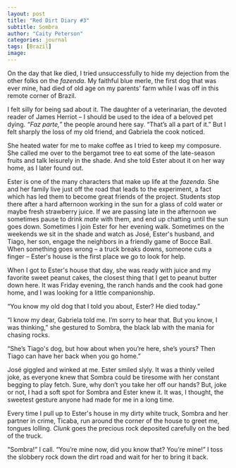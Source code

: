 ```yaml
---
layout: post
title: "Red Dirt Diary #3"
subtitle: Sombra
author: "Caity Peterson"
categories: journal
tags: [Brazil]
image:
---
```

On the day that Ike died, I tried unsuccessfully to hide my dejection from the other folks on the *fazenda*. My faithful blue merle, the first dog that was ever mine, had died of old age on my parents' farm while I was off in this remote corner of Brazil.

I felt silly for being sad about it. The daughter of a veterinarian, the devoted reader of James Herriot – I should be used to the idea of a beloved pet dying. *“Faz parte,”* the people around here say. “That’s all a part of it.” But I felt sharply the loss of my old friend, and Gabriela the cook noticed.

She heated water for me to make coffee as I tried to keep my composure. She called me over to the bergamot tree to eat some of the late-season fruits and talk leisurely in the shade. And she told Ester about it on her way home, as I later found out.

Ester is one of the many characters that make up life at the *fazenda*. She and her family live just off the road that leads to the experiment, a fact which has led them to become great friends of the project. Students stop there after a hard afternoon working in the sun for a glass of cold water or maybe fresh strawberry juice. If we are passing late in the afternoon we sometimes pause to drink *mate* with them, and end up chatting until the sun goes down. Sometimes I join Ester for her evening walk. Sometimes on the weekends we sit in the shade and watch as José, Ester's husband, and Tiago, her son, engage the neighbors in a friendly game of Bocce Ball. When something goes wrong – a truck breaks downs, someone cuts a finger – Ester's house is the first place we go to look for help.

When I got to Ester's house that day, she was ready with juice and my favorite sweet peanut cakes, the closest thing that I get to peanut butter down here. It was Friday evening, the ranch hands and the cook had gone home, and I was looking for a little companionship.

“You know my old dog that I told you about, Ester? He died today.”

“I know my dear, Gabriela told me. I’m sorry to hear that. But you know, I was thinking,” she gestured to Sombra, the black lab with the mania for chasing rocks.

“She’s Tiago's dog, but how about when you’re here, she’s yours? Then Tiago can have her back when you go home.”

José giggled and winked at me. Ester smiled slyly. It was a thinly veiled joke, as everyone knew that Sombra could be tiresome with her constant begging to play fetch. Sure, why don’t you take her off our hands? But, joke or not, I had a soft spot for Sombra and Ester knew it. It was, I thought, the sweetest gesture anyone had made for me in a long time.

Every time I pull up to Ester's house in my dirty white truck, Sombra and her partner in crime, Ticaba, run around the corner of the house to greet me, tongues lolling. *Clunk* goes the precious rock deposited carefully on the bed of the truck. 

"Sombra!” I call. “You’re mine now, did you know that? You’re mine!” I toss the slobbery rock down the dirt road and wait for her to bring it back.
